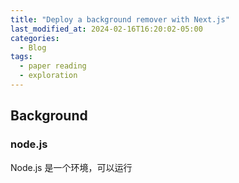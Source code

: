 ```yaml
---
title: "Deploy a background remover with Next.js"
last_modified_at: 2024-02-16T16:20:02-05:00
categories:
  - Blog
tags:
  - paper reading
  - exploration
---
```


## Background
### node.js 
Node.js 是一个环境，可以运行